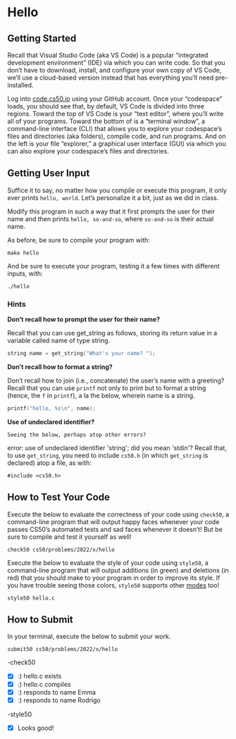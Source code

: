 # Hello
## Getting Started
Recall that Visual Studio Code (aka VS Code) is a popular “integrated development environment” (IDE) via which you can write code. So that you don’t have to download, install, and configure your own copy of VS Code, we’ll use a cloud-based version instead that has everything you’ll need pre-installed.

Log into [code.cs50.io](https://code.cs50.io/) using your GitHub account. Once your “codespace” loads, you should see that, by default, VS Code is divided into three regions. Toward the top of VS Code is your “text editor”, where you’ll write all of your programs. Toward the bottom of is a “terminal window”, a command-line interface (CLI) that allows you to explore your codespace’s files and directories (aka folders), compile code, and run programs. And on the left is your file “explorer,” a graphical user interface (GUI) via which you can also explore your codespace’s files and directories.

## Getting User Input
Suffice it to say, no matter how you compile or execute this program, it only ever prints `hello, world`. Let’s personalize it a bit, just as we did in class.  

Modify this program in such a way that it first prompts the user for their name and then prints `hello, so-and-so`, where `so-and-so` is their actual name.

As before, be sure to compile your program with:
```
make hello
```
And be sure to execute your program, testing it a few times with different inputs, with:
```
./hello
```

### Hints
**Don’t recall how to prompt the user for their name?**

Recall that you can use get_string as follows, storing its return value in a variable called name of type string.
```c
string name = get_string("What's your name? ");
```

**Don’t recall how to format a string?**

Don’t recall how to join (i.e., concatenate) the user’s name with a greeting? Recall that you can use `printf` not only to print but to format a string (hence, the `f` in `printf`), a la the below, wherein name is a string.
```c
printf("hello, %s\n", name);
```

**Use of undeclared identifier?**
```
Seeing the below, perhaps atop other errors?
```
error: use of undeclared identifier 'string'; did you mean 'stdin'?
Recall that, to use `get_string`, you need to include `cs50.h` (in which `get_string` is declared) atop a file, as with:
```
#include <cs50.h>
```

## How to Test Your Code
Execute the below to evaluate the correctness of your code using `check50`, a command-line program that will output happy faces whenever your code passes CS50’s automated tests and sad faces whenever it doesn’t! But be sure to compile and test it yourself as well!  
```
check50 cs50/problems/2022/x/hello
```
Execute the below to evaluate the style of your code using `style50`, a command-line program that will output additions (in green) and deletions (in red) that you should make to your program in order to improve its style. If you have trouble seeing those colors, `style50` supports other [modes](https://cs50.readthedocs.io/style50/) too!  
```
style50 hello.c
```

## How to Submit
In your terminal, execute the below to submit your work.  
```
submit50 cs50/problems/2022/x/hello
```
-check50
- [x] :) hello.c exists
- [x] :) hello.c compiles
- [x] :) responds to name Emma
- [x] :) responds to name Rodrigo

-style50
- [x] Looks good!
